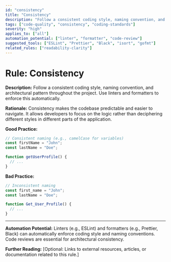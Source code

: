 ```yaml
---
id: "consistency"
title: "Consistency"
description: "Follow a consistent coding style, naming convention, and architectural pattern throughout the project."
tags: ["code-quality", "consistency", "coding-standards"]
severity: "high"
applies_to: ["all"]
automation_potential: ["linter", "formatter", "code-review"]
suggested_tools: ["ESLint", "Prettier", "Black", "isort", "gofmt"]
related_rules: ["readability-clarity"]
---
```


# Rule: Consistency

**Description:** Follow a consistent coding style, naming convention, and architectural pattern throughout the project. Use linters and formatters to enforce this automatically.

**Rationale:** Consistency makes the codebase predictable and easier to navigate. It allows developers to focus on the logic rather than deciphering different styles in different parts of the application.

**Good Practice:**
```javascript
// Consistent naming (e.g., camelCase for variables)
const firstName = "John";
const lastName = "Doe";

function getUserProfile() {
  // ...
}
```

**Bad Practice:**
```javascript
// Inconsistent naming
const first_name = "John";
const lastName = "Doe";

function Get_User_Profile() {
  // ...
}
```

---

**Automation Potential:** Linters (e.g., ESLint) and formatters (e.g., Prettier, Black) can automatically enforce coding style and naming conventions. Code reviews are essential for architectural consistency.

**Further Reading:** [Optional: Links to external resources, articles, or documentation related to this rule.]
